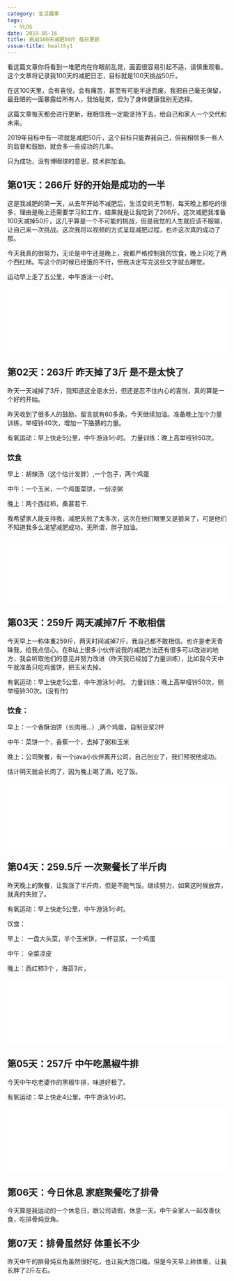 ```yaml
---
category: 生活趣事
tags:
  - VLOG
date: 2019-05-16
title: 挑战100天减肥50斤 每日更新
vssue-title: healthy1
---
```


看这篇文章你将看到一堆肥肉在你眼前乱晃，画面很容易引起不适，请慎重观看。这个文章将记录我100天的减肥日志，目标就是100天挑战50斤。

在这100天里，会有喜悦，会有痛苦，甚至有可能半途而废。我把自己毫无保留，最丑陋的一面暴露给所有人，我怕耻笑，但为了身体健康我别无选择。

这篇文章每天都会进行更新，我相信我一定能坚持下去，给自己和家人一个交代和未来。

2019年目标中有一项就是减肥50斤，这个目标只能靠我自己，但我相信多一些人的监督和鼓励，就会多一些成功的几率。

只为成功，没有博眼球的意思，技术胖加油。


<!-- more -->

## 第01天：266斤 好的开始是成功的一半

这是我减肥的第一天，从去年开始不减肥后，生活变的无节制，每天晚上都吃的很多，理由是晚上还需要学习和工作，结果就是让我吃到了266斤。这次减肥我准备100天减掉50斤，这几乎算是一个不可能的挑战，但是我觉的人生就应该不服输，让自己来一次挑战。这次我将以视频的方式呈现减肥过程，也许这次真的成功了那。

今天我真的很努力，无论是中午还是晚上，我都严格控制我的饮食，晚上只吃了两个西红柿。写这个的时候已经饿的不行，但我决定写完这些文字就去睡觉。

运动早上走了五公里，中午游泳一小时。

<iframe src="//player.bilibili.com/player.html?aid=52568797&cid=91998094&page=1" scrolling="no" border="0" frameborder="no" framespacing="0" allowfullscreen="true" width="100%"> </iframe>

## 第02天：263斤 昨天掉了3斤 是不是太快了

昨天一天减掉了3斤，我知道这全是水分，但还是忍不住内心的喜悦，真的算是一个好的开始。

昨天收到了很多人的鼓励，留言就有60多条，今天继续加油。准备晚上加个力量训练，举哑铃40次，增加一下胳膊的力量。

有氧运动：早上快走5公里，中午游泳1小时。
力量训练：晚上高举哑铃50次。

### 饮食

早上：胡辣汤（这个估计发胖）,一个包子，两个鸡蛋

中午：一个玉米，一个鸡蛋菜饼，一份凉粥

晚上：两个西红柿，桑葚若干.

我希望家人能支持我，减肥失败了太多次，这次在他们眼里又是狼来了，可是他们不知道我多么渴望减肥成功。无所谓，胖子加油。

<iframe src="//player.bilibili.com/player.html?aid=52568797&cid=92155450&page=2" scrolling="no" border="0" frameborder="no" framespacing="0" allowfullscreen="true" width="100%"> </iframe>

## 第03天：259斤 两天减掉7斤 不敢相信

今天早上一称体重259斤，两天时间减掉7斤，我自己都不敢相信。也许是老天青睐我，给我点信心。在B站上很多小伙伴说我的减肥方法还有很多可以改进的地方，我会听取他们的意见并努力改进（昨天我已经加了力量训练），比如我今天中午就准备只吃鸡蛋饼，把玉米去掉。

有氧运动：早上快走5公里，中午游泳1小时。
力量训练：晚上高举哑铃50次，侧举哑铃30次。(没有作)

### 饮食：
早上：一个香酥油饼（长肉哦...）,两个鸡蛋，自制豆浆2杯

中午：菜饼一个，香蕉一个，去掉了粥和玉米

晚上：公司聚餐，有一个java小伙伴离开公司，自己创业了，我们预祝他成功。

估计明天就会长肉了，因为晚上喝了酒，吃了饭。

<iframe src="//player.bilibili.com/player.html?aid=52568797&cid=92388359&page=3" scrolling="no" border="0" frameborder="no" framespacing="0" allowfullscreen="true" width="100%"> </iframe>



## 第04天：259.5斤 一次聚餐长了半斤肉

昨天晚上的聚餐，让我涨了半斤肉，但是不能气馁。继续努力，如果这时候放弃，就真的失败了。

有氧运动：早上快走5公里，中午游泳1小时。

饮食：

早上： 一盘大头菜，半个玉米饼，一杯豆浆，一个鸡蛋

中午： 全菜凉皮

晚上：西红柿3个 ，海苔3片，

<iframe src="//player.bilibili.com/player.html?aid=52568797&cid=92586628&page=4" scrolling="no" border="0" frameborder="no" framespacing="0" allowfullscreen="true" width="100%"> </iframe>

## 第05天：257斤 中午吃黑椒牛排

今天中午吃老婆作的黑椒牛排，味道好极了。

有氧运动：早上快走4公里，中午游泳1小时。

<iframe src="//player.bilibili.com/player.html?aid=52568797&cid=92691797&page=5" scrolling="no" border="0" frameborder="no" framespacing="0" allowfullscreen="true" width="100%"> </iframe>


## 第06天：今日休息 家庭聚餐吃了排骨

今天算是我运动的一个休息日，跟公司请假，休息一天。中午全家人一起改善伙食，吃排骨炖豆角。



## 第07天：排骨虽然好 体重长不少

昨天中午的排骨炖豆角虽然很好吃，也让我大饱口福，但是今天早上称体重，让我长胖了2斤左右。








